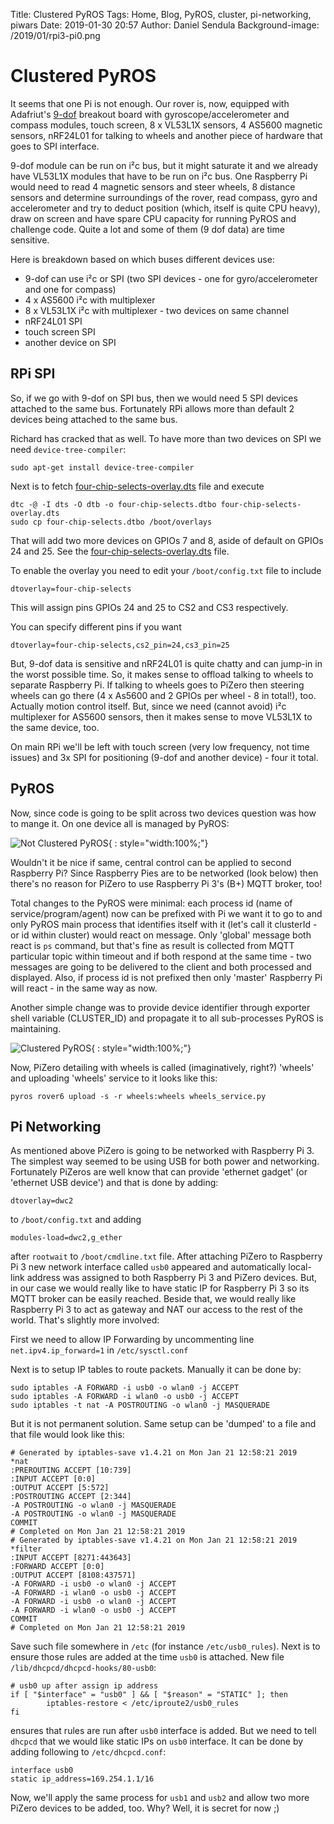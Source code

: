 Title: Clustered PyROS
Tags: Home, Blog, PyROS, cluster, pi-networking, piwars
Date: 2019-01-30 20:57
Author: Daniel Sendula
Background-image: /2019/01/rpi3-pi0.png

# Clustered PyROS

It seems that one Pi is not enough. Our rover is, now, equipped with Adafriut's [9-dof](https://shop.pimoroni.com/products/adafruit-9-dof-accel-mag-gyro-temp-breakout-board-lsm9ds1?variant=17974783475795&gclid=Cj0KCQiA-onjBRDSARIsAEZXcKb9Xgz_3W1DxH1cewkY4q2Z3QAlPPcb8xcp7kKFRBOc9eOuCRX77SwaAjadEALw_wcB) breakout board with
gyroscope/accelerometer and compass modules, touch screen, 8 x VL53L1X sensors, 4 AS5600 magnetic sensors, nRF24L01 for talking to wheels and another piece of hardware that goes to SPI interface. 

9-dof module can be run on i²c bus, but it might saturate it and we already have VL53L1X modules that have to be run
on i²c bus. One Raspberry Pi would need to read 4 magnetic sensors and steer wheels, 8 distance sensors and determine 
surroundings of the rover, read compass, gyro and accelerometer and try to deduct position (which, itself is quite CPU heavy),
draw on screen and have spare CPU capacity for running PyROS and challenge code. Quite a lot and some of them (9 dof data) are
time sensitive.

Here is breakdown based on which buses different devices use:

- 9-dof can use i²c or SPI (two SPI devices - one for gyro/accelerometer and one for compass)
- 4 x AS5600 i²c with multiplexer
- 8 x VL53L1X i²c with multiplexer - two devices on same channel
- nRF24L01 SPI
- touch screen SPI
- another device on SPI

<!-- TEASER_END -->

## RPi SPI

So, if we go with 9-dof on SPI bus, then we would need 5 SPI devices attached to the same bus. Fortunately RPi allows more than
default 2 devices being attached to the same bus. 

Richard has cracked that as well. To have more than two devices on SPI we need `device-tree-compiler`:
```
sudo apt-get install device-tree-compiler
```
Next is to fetch [four-chip-selects-overlay.dts](/2019/01/four-chip-selects-overlay.dts) file and execute
```
dtc -@ -I dts -O dtb -o four-chip-selects.dtbo four-chip-selects-overlay.dts
sudo cp four-chip-selects.dtbo /boot/overlays
```
That will add two more devices on GPIOs 7 and 8, aside of default on GPIOs 24 and 25. See the [four-chip-selects-overlay.dts](/2019/01/four-chip-selects-overlay.dts) file.

To enable the overlay you need to edit your `/boot/config.txt` file to include
```
dtoverlay=four-chip-selects
```
This will assign pins GPIOs 24 and 25 to CS2 and CS3 respectively.

You can specify different pins if you want
```
dtoverlay=four-chip-selects,cs2_pin=24,cs3_pin=25
```

But, 9-dof data is sensitive and nRF24L01 is quite chatty and can jump-in in the worst possible time. So, it makes sense to offload
talking to wheels to separate Raspberry Pi. If talking to wheels goes to PiZero then steering wheels can go there (4 x As5600 and 2 GPIOs per wheel - 8 in total!), too. Actually motion control itself. But, since we need (cannot avoid) i²c multiplexer for AS5600 sensors, then it makes sense to move VL53L1X to the same device, too. 

On main RPi we'll be left with touch screen (very low frequency, not time issues) and 3x SPI for positioning (9-dof and another device) - four it total.

## PyROS

Now, since code is going to be split across two devices question was how to mange it. On one device all is managed by PyROS:

![Not Clustered PyROS](/2019/01/not-clustered-pyros.png "Not Clustered PyROS"){ : style="width:100%;"}

Wouldn't it be nice if same, central control can be applied to second Raspberry Pi? Since Raspberry Pies are to be networked
(look below) then there's no reason for PiZero to use Raspberry Pi 3's (B+) MQTT broker, too! 

Total changes to the PyROS were minimal: each process id (name of service/program/agent) now can be prefixed with Pi we want it to go to and only PyROS main process that identifies itself with it (let's call it clusterId - or id within cluster) would react on message. Only 'global' message both react is `ps` command, but that's fine as result is collected from MQTT particular topic within timeout and if both respond at the same time - two messages are going to be delivered to the client and both processed and displayed. Also, if process id is not prefixed then only 'master' Raspberry Pi will react - in the same way as now.

Another simple change was to provide device identifier through exporter shell variable (CLUSTER_ID) and propagate it to all sub-processes PyROS is maintaining.

![Clustered PyROS](/2019/01/clustered-pyros.png "Clustered PyROS"){ : style="width:100%;"}

Now, PiZero detailing with wheels is called (imaginatively, right?) 'wheels' and uploading 'wheels' service to it looks like this:
```
pyros rover6 upload -s -r wheels:wheels wheels_service.py
```

## Pi Networking

As mentioned above PiZero is going to be networked with Raspberry Pi 3. The simplest way seemed to be using USB for both power and
networking. Fortunately PiZeros are well know that can provide 'ethernet gadget' (or 'ethernet USB device') and that is done by adding:
```
dtoverlay=dwc2
```
to `/boot/config.txt` and adding
```
modules-load=dwc2,g_ether
```
after `rootwait` to `/boot/cmdline.txt` file. After attaching PiZero to Raspberry Pi 3 new network interface called `usb0` appeared and automatically local-link address was assigned to both Raspberry Pi 3 and PiZero devices. But, in our case we would really like to have static IP for Raspberry Pi 3 so its MQTT broker can be easily reached. Beside that, we would really like Raspberry Pi 3 to act as gateway and NAT our access to the rest of the world. That's slightly more involved:

First we need to allow IP Forwarding by uncommenting line `net.ipv4.ip_forward=1` in `/etc/sysctl.conf`

Next is to setup IP tables to route packets. Manually it can be done by:
```
sudo iptables -A FORWARD -i usb0 -o wlan0 -j ACCEPT
sudo iptables -A FORWARD -i wlan0 -o usb0 -j ACCEPT
sudo iptables -t nat -A POSTROUTING -o wlan0 -j MASQUERADE
```
But it is not permanent solution. Same setup can be 'dumped' to a file and that file would look like this:
```
# Generated by iptables-save v1.4.21 on Mon Jan 21 12:58:21 2019
*nat
:PREROUTING ACCEPT [10:739]
:INPUT ACCEPT [0:0]
:OUTPUT ACCEPT [5:572]
:POSTROUTING ACCEPT [2:344]
-A POSTROUTING -o wlan0 -j MASQUERADE
-A POSTROUTING -o wlan0 -j MASQUERADE
COMMIT
# Completed on Mon Jan 21 12:58:21 2019
# Generated by iptables-save v1.4.21 on Mon Jan 21 12:58:21 2019
*filter
:INPUT ACCEPT [8271:443643]
:FORWARD ACCEPT [0:0]
:OUTPUT ACCEPT [8108:437571]
-A FORWARD -i usb0 -o wlan0 -j ACCEPT
-A FORWARD -i wlan0 -o usb0 -j ACCEPT
-A FORWARD -i usb0 -o wlan0 -j ACCEPT
-A FORWARD -i wlan0 -o usb0 -j ACCEPT
COMMIT
# Completed on Mon Jan 21 12:58:21 2019
```
Save such file somewhere in `/etc` (for instance `/etc/usb0_rules`). Next is to ensure those rules are added at the time
`usb0` is attached. New file `/lib/dhcpcd/dhcpcd-hooks/80-usb0`:
```
# usb0 up after assign ip address
if [ "$interface" = "usb0" ] && [ "$reason" = "STATIC" ]; then
        iptables-restore < /etc/iproute2/usb0_rules
fi
```
ensures that rules are run after `usb0` interface is added. But we need to tell `dhcpcd` that we would like static IPs on `usb0` interface. It can be done by adding following to `/etc/dhcpcd.conf`:
```
interface usb0
static ip_address=169.254.1.1/16
``` 

Now, we'll apply the same process for `usb1` and `usb2` and allow two more PiZero devices to be added, too. Why? Well, it is secret for now ;)
